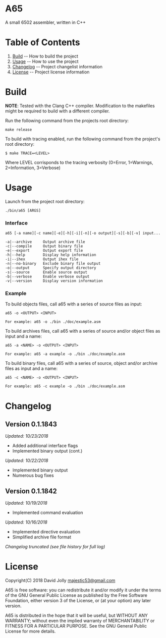 A65
===

A small 6502 assembler, written in C++

Table of Contents
=================

1. [Build](https://github.com/majestic53/a65#build) -- How to build the project
2. [Usage](https://github.com/majestic53/a65#usage) -- How to use the project
3. [Changelog](https://github.com/majestic53/a65#changelog) -- Project changelist information
4. [License](https://github.com/majestic53/a65#license) -- Project license information

Build
=====

__NOTE__: Tested with the Clang C++ compiler. Modification to the makefiles might be required to build with a different compiler.

Run the following command from the projects root directory:

```
make release
```

To build with tracing enabled, run the following command from the project's root directory:

```
$ make TRACE=<LEVEL>
```

Where LEVEL corrisponds to the tracing verbosity (0=Error, 1=Warnings, 2=Information, 3=Verbose)

Usage
=====

Launch from the project root directory:

```
./bin/a65 [ARGS]
```

### Interface

```
a65 [-a name][-c name][-e][-h][-i][-n][-o output][-s][-b][-v] input...

-a|--archive     Output archive file
-c|--compile     Output binary file
-e|--export      Output export file
-h|--help        Display help information
-i|--ihex        Output ihex file
-n|--no-binary   Exclude binary file output
-o|--output      Specify output directory
-s|--source      Enable source output
-b|--verbose     Enable verbose output
-v|--version     Display version information
```

### Example

To build objects files, call a65 with a series of source files as input:

```
a65 -o <OUTPUT> <INPUT>

For example: a65 -o ./bin ./doc/example.asm
```

To build archives files, call a65 with a series of source and/or object files as input and a name:

```
a65 -a <NAME> -o <OUTPUT> <INPUT>

For example: a65 -a example -o ./bin ./doc/example.asm
```

To build binary files, call a65 with a series of source, object and/or archive files as input and a name:

```
a65 -c <NAME> -o <OUTPUT> <INPUT>

For example: a65 -c example -o ./bin ./doc/example.asm
```

Changelog
=========

Version 0.1.1843
----------------
*Updated: 10/23/2018*

* Added additional interface flags
* Implemented binary output (cont.)

*Updated: 10/22/2018*

* Implemented binary output
* Numerous bug fixes

Version 0.1.1842
----------------
*Updated: 10/19/2018*

* Implemented command evaluation

*Updated: 10/16/2018*

* Implemented directive evaluation
* Simplified archive file format

*Changelog truncated (see file history for full log)*

License
=======

Copyright(C) 2018 David Jolly <majestic53@gmail.com>

A65 is free software: you can redistribute it and/or modify
it under the terms of the GNU General Public License as published by
the Free Software Foundation, either version 3 of the License, or
(at your option) any later version.

A65 is distributed in the hope that it will be useful,
but WITHOUT ANY WARRANTY; without even the implied warranty of
MERCHANTABILITY or FITNESS FOR A PARTICULAR PURPOSE.  See the
GNU General Public License for more details.
